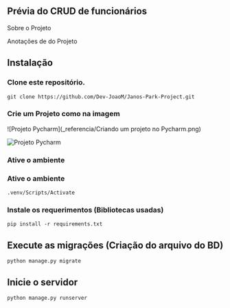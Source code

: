 ## Prévia do CRUD de funcionários

Sobre o Projeto

Anotações de do Projeto

## Instalação
### Clone este repositório.

  ```
  git clone https://github.com/Dev-JoaoM/Janos-Park-Project.git
  ```
### Crie um Projeto como na imagem
  ![Projeto Pycharm](_referencia/Criando um projeto no Pycharm.png)

	
![Projeto Pycharm](https://github.com/Dev-JoaoM/Janos-Park-Project/blob/master/_referencia/Criando%20um%20projeto%20no%20Pycharm)

### Ative o ambiente

### Ative o ambiente

```	
.venv/Scripts/Activate
```	

### Instale os requerimentos (Bibliotecas usadas)
```
pip install -r requirements.txt
```

## Execute as migrações (Criação do arquivo do BD)
  ```
  python manage.py migrate
  ```

## Inicie o servidor
  ```
  python manage.py runserver
  ```	